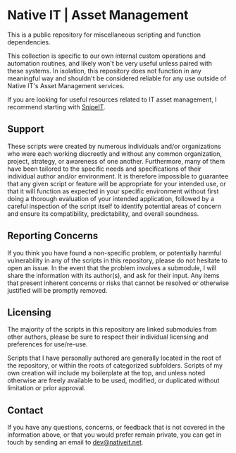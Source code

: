 # Native IT | Asset Management
This is a public repository for miscellaneous scripting and function dependencies. 

This collection is specific to our own internal custom operations and automation routines, and likely won't be very useful unless paired with these systems. In isolation, this repository does not function in any meaningful way and shouldn't be considered reliable for any use outside of Native IT's Asset Management services. 

If you are looking for useful resources related to IT asset management, I recommend starting with [SnipeIT](https://github.com/snipe/snipe-it).

## Support

These scripts were created by numerous individuals and/or organizations who were each working discreetly and without any common organization, project, strategy, or awareness of one another. Furthermore, many of them have been tailored to the specific needs and specifications of their individual author and/or environment. It is therefore impossible to guarantee that any given script or feature will be appropriate for your intended use, or that it will function as expected in your specific environment without first doing a thorough evaluation of your intended application, followed by a careful inspection of the script itself to identify potential areas of concern and ensure its compatibility, predictability, and overall soundness.

## Reporting Concerns

If you think you have found a non-specific problem, or potentially harmful vulnerability in any of the scripts in this repository, please do not hesitate to open an issue. In the event that the problem involves a submodule, I will share the information with its author(s), and ask for their input. Any items that present inherent concerns or risks that cannot be resolved or otherwise justified will be promptly removed.

## Licensing

The majority of the scripts in this repository are linked submodules from other authors, please be sure to respect their individual licensing and preferences for use/re-use. 

Scripts that I have personally authored are generally located in the root of the repository, or within the roots of categorized subfolders. Scripts of my own creation will include my boilerplate at the top, and unless noted otherwise are freely available to be used, modified, or duplicated without limitation or prior approval.

## Contact

If you have any questions, concerns, or feedback that is not covered in the information above, or that you would prefer remain private, you can get in touch by sending an email to [dev@nativeit.net](mailto:dev@nativeit.net). 
